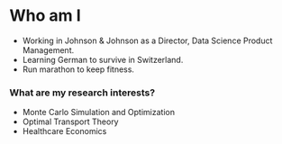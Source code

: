 # Who am I

* Working in Johnson & Johnson as a Director, Data Science Product Management.&#x20;
* Learning German to survive in Switzerland.&#x20;
* Run marathon to keep fitness.

### What are my research interests? <a href="#what-are-my-research-interests" id="what-are-my-research-interests"></a>

* Monte Carlo Simulation and Optimization
* Optimal Transport Theory
* Healthcare Economics
